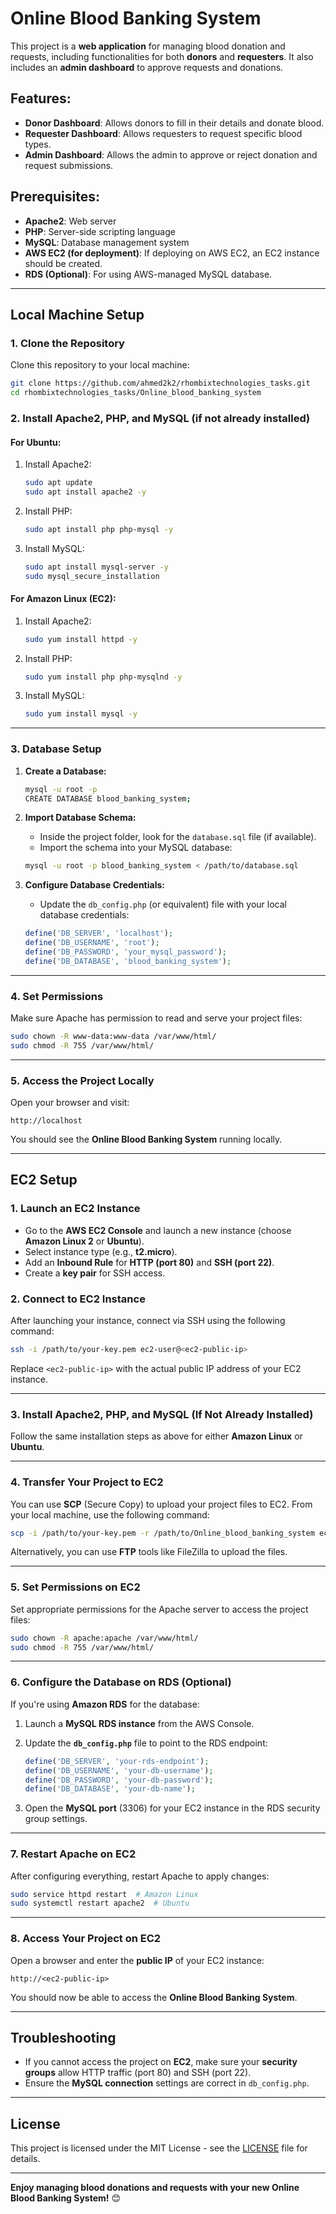 
# Online Blood Banking System

This project is a **web application** for managing blood donation and requests, including functionalities for both **donors** and **requesters**. It also includes an **admin dashboard** to approve requests and donations.

## Features:
- **Donor Dashboard**: Allows donors to fill in their details and donate blood.
- **Requester Dashboard**: Allows requesters to request specific blood types.
- **Admin Dashboard**: Allows the admin to approve or reject donation and request submissions.

## Prerequisites:
- **Apache2**: Web server
- **PHP**: Server-side scripting language
- **MySQL**: Database management system
- **AWS EC2 (for deployment)**: If deploying on AWS EC2, an EC2 instance should be created.
- **RDS (Optional)**: For using AWS-managed MySQL database.

---

## Local Machine Setup

### 1. **Clone the Repository**
Clone this repository to your local machine:

```bash
git clone https://github.com/ahmed2k2/rhombixtechnologies_tasks.git
cd rhombixtechnologies_tasks/Online_blood_banking_system
```

### 2. **Install Apache2, PHP, and MySQL (if not already installed)**

#### **For Ubuntu:**

1. Install Apache2:
    ```bash
    sudo apt update
    sudo apt install apache2 -y
    ```

2. Install PHP:
    ```bash
    sudo apt install php php-mysql -y
    ```

3. Install MySQL:
    ```bash
    sudo apt install mysql-server -y
    sudo mysql_secure_installation
    ```

#### **For Amazon Linux (EC2):**

1. Install Apache2:
    ```bash
    sudo yum install httpd -y
    ```

2. Install PHP:
    ```bash
    sudo yum install php php-mysqlnd -y
    ```

3. Install MySQL:
    ```bash
    sudo yum install mysql -y
    ```

---

### 3. **Database Setup**
1. **Create a Database:**
    ```bash
    mysql -u root -p
    CREATE DATABASE blood_banking_system;
    ```

2. **Import Database Schema:**
    - Inside the project folder, look for the `database.sql` file (if available).
    - Import the schema into your MySQL database:
    ```bash
    mysql -u root -p blood_banking_system < /path/to/database.sql
    ```

3. **Configure Database Credentials:**
    - Update the `db_config.php` (or equivalent) file with your local database credentials:
    ```php
    define('DB_SERVER', 'localhost');
    define('DB_USERNAME', 'root');
    define('DB_PASSWORD', 'your_mysql_password');
    define('DB_DATABASE', 'blood_banking_system');
    ```

---

### 4. **Set Permissions**
Make sure Apache has permission to read and serve your project files:

```bash
sudo chown -R www-data:www-data /var/www/html/
sudo chmod -R 755 /var/www/html/
```

---

### 5. **Access the Project Locally**
Open your browser and visit:
```
http://localhost
```
You should see the **Online Blood Banking System** running locally.

---

## EC2 Setup

### 1. **Launch an EC2 Instance**
- Go to the **AWS EC2 Console** and launch a new instance (choose **Amazon Linux 2** or **Ubuntu**).
- Select instance type (e.g., **t2.micro**).
- Add an **Inbound Rule** for **HTTP (port 80)** and **SSH (port 22)**.
- Create a **key pair** for SSH access.

### 2. **Connect to EC2 Instance**
After launching your instance, connect via SSH using the following command:

```bash
ssh -i /path/to/your-key.pem ec2-user@<ec2-public-ip>
```

Replace `<ec2-public-ip>` with the actual public IP address of your EC2 instance.

---

### 3. **Install Apache2, PHP, and MySQL (If Not Already Installed)**

Follow the same installation steps as above for either **Amazon Linux** or **Ubuntu**.

---

### 4. **Transfer Your Project to EC2**
You can use **SCP** (Secure Copy) to upload your project files to EC2. From your local machine, use the following command:

```bash
scp -i /path/to/your-key.pem -r /path/to/Online_blood_banking_system ec2-user@<ec2-public-ip>:/var/www/html/
```

Alternatively, you can use **FTP** tools like FileZilla to upload the files.

---

### 5. **Set Permissions on EC2**
Set appropriate permissions for the Apache server to access the project files:

```bash
sudo chown -R apache:apache /var/www/html/
sudo chmod -R 755 /var/www/html/
```

---

### 6. **Configure the Database on RDS (Optional)**
If you're using **Amazon RDS** for the database:
1. Launch a **MySQL RDS instance** from the AWS Console.
2. Update the **`db_config.php`** file to point to the RDS endpoint:
    ```php
    define('DB_SERVER', 'your-rds-endpoint');
    define('DB_USERNAME', 'your-db-username');
    define('DB_PASSWORD', 'your-db-password');
    define('DB_DATABASE', 'your-db-name');
    ```

3. Open the **MySQL port** (3306) for your EC2 instance in the RDS security group settings.

---

### 7. **Restart Apache on EC2**

After configuring everything, restart Apache to apply changes:

```bash
sudo service httpd restart  # Amazon Linux
sudo systemctl restart apache2  # Ubuntu
```

---

### 8. **Access Your Project on EC2**
Open a browser and enter the **public IP** of your EC2 instance:
```
http://<ec2-public-ip>
```
You should now be able to access the **Online Blood Banking System**.

---

## Troubleshooting
- If you cannot access the project on **EC2**, make sure your **security groups** allow HTTP traffic (port 80) and SSH (port 22).
- Ensure the **MySQL connection** settings are correct in `db_config.php`.

---

## License
This project is licensed under the MIT License - see the [LICENSE](LICENSE) file for details.

---

**Enjoy managing blood donations and requests with your new Online Blood Banking System!** 😊
